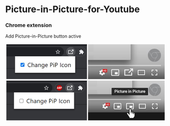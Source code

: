# Picture-in-Picture-for-Youtube
### Chrome extension

Add Picture-in-Picture button active

<img src="image-1.png"></img>
